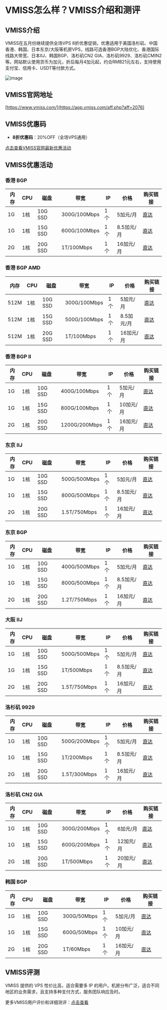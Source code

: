 # VMISS怎么样？VMISS介绍和测评

## VMISS介绍
VMISS在五月份继续提供全场VPS 8折优惠促销，优惠适用于美国洛杉矶、中国香港、韩国、日本东京/大阪等机房VPS，线路可选香港BGP大陆优化、香港国际线路大带宽、日本IIJ、韩国BGP、洛杉矶CN2 GIA、洛杉矶9929、洛杉矶CMIN2等。网站默认使用货币为加元，折后每月4加元起，约合RMB21元左右，支持使用支付宝、信用卡、USDT等付款方式。

![image](https://github.com/harrieomir/VMISS/assets/169741443/8404e59d-1fd6-42eb-ad43-5c17c407a46f)

## VMISS官网地址
[https://www.vmiss.com/](https://app.vmiss.com/aff.php?aff=2076)

## VMISS优惠码
- **8折优惠码**：20%OFF（全场VPS通用）

[点击查看VMISS官网最新优惠活动](https://app.vmiss.com/aff.php?aff=2076)

## VMISS优惠活动
### 香港 BGP
| 内存 | CPU  | 磁盘   | 带宽          | IP  | 价格      | 购买链接 |
|------|------|--------|---------------|-----|-----------|----------|
| 1G   | 1核  | 10G SSD | 300G/100Mbps  | 1个 | 5加元/月  | [直达](https://app.vmiss.com/aff.php?aff=2076&pid=50) |
| 1G   | 1核  | 15G SSD | 600G/100Mbps  | 1个 | 8.5加元/月| [直达](https://app.vmiss.com/aff.php?aff=2076&pid=53) |
| 2G   | 1核  | 20G SSD | 1T/100Mbps    | 1个 | 16加元/月 | [直达](https://app.vmiss.com/aff.php?aff=2076&pid=54) |

### 香港 BGP AMD
| 内存   | CPU  | 磁盘   | 带宽         | IP  | 价格       | 购买链接 |
|--------|------|--------|--------------|-----|------------|----------|
| 512M   | 1核  | 10G SSD| 300G/100Mbps | 1个 | 5加元/月   | [直达](https://app.vmiss.com/aff.php?aff=2076&pid=32) |
| 512M   | 1核  | 15G SSD| 500G/100Mbps | 1个 | 8.5加元/月 | [直达](https://app.vmiss.com/aff.php?aff=2076&pid=33) |
| 512M   | 1核  | 20G SSD| 1T/100Mbps   | 1个 | 16加元/月  | [直达](https://app.vmiss.com/aff.php?aff=2076&pid=34) |

### 香港 BGP II
| 内存 | CPU  | 磁盘   | 带宽          | IP  | 价格       | 购买链接 |
|------|------|--------|---------------|-----|------------|----------|
| 1G   | 1核  | 10G SSD | 400G/100Mbps  | 1个 | 5加元/月   | [直达](https://app.vmiss.com/aff.php?aff=2076&pid=83) |
| 1G   | 1核  | 15G SSD | 800G/100Mbps  | 1个 | 10加元/月  | [直达](https://app.vmiss.com/aff.php?aff=2076&pid=84) |
| 2G   | 1核  | 20G SSD | 1200G/200Mbps | 1个 | 16加元/月  | [直达](https://app.vmiss.com/aff.php?aff=2076&pid=85) |

### 东京 IIJ
| 内存 | CPU  | 磁盘   | 带宽         | IP  | 价格      | 购买链接 |
|------|------|--------|--------------|-----|-----------|----------|
| 1G   | 1核  | 10G SSD| 500G/500Mbps | 1个 | 5加元/月  | [直达](https://app.vmiss.com/aff.php?aff=2076&pid=67) |
| 1G   | 1核  | 15G SSD| 800G/500Mbps | 1个 | 8.5加元/月| [直达](https://app.vmiss.com/aff.php?aff=2076&pid=68) |
| 2G   | 1核  | 20G SSD| 1.5T/750Mbps | 1个 | 16加元/月 | [直达](https://app.vmiss.com/aff.php?aff=2076&pid=69) |

### 东京 BGP
| 内存 | CPU  | 磁盘   | 带宽         | IP  | 价格      | 购买链接 |
|------|------|--------|--------------|-----|-----------|----------|
| 1G   | 1核  | 10G SSD| 400G/500Mbps | 1个 | 5加元/月  | [直达](https://app.vmiss.com/aff.php?aff=2076&pid=72) |
| 1G   | 1核  | 15G SSD| 800G/500Mbps | 1个 | 8.5加元/月| [直达](https://app.vmiss.com/aff.php?aff=2076&pid=73) |
| 2G   | 1核  | 20G SSD| 1.2T/750Mbps | 1个 | 16加元/月 | [直达](https://app.vmiss.com/aff.php?aff=2076&pid=74) |

### 大阪 IIJ
| 内存 | CPU  | 磁盘   | 带宽         | IP  | 价格      | 购买链接 |
|------|------|--------|--------------|-----|-----------|----------|
| 1G   | 1核  | 10G SSD| 500G/500Mbps | 1个 | 5加元/月  | [直达](https://app.vmiss.com/aff.php?aff=2076&pid=25) |
| 1G   | 1核  | 15G SSD| 1T/500Mbps   | 1个 | 8.5加元/月| [直达](https://app.vmiss.com/aff.php?aff=2076&pid=26) |
| 2G   | 1核  | 20G SSD| 1.5T/750Mbps | 1个 | 16加元/月 | [直达](https://app.vmiss.com/aff.php?aff=2076&pid=27) |

### 洛杉矶 9929
| 内存 | CPU  | 磁盘   | 带宽         | IP  | 价格      | 购买链接 |
|------|------|--------|--------------|-----|-----------|----------|
| 1G   | 1核  | 10G SSD| 500G/200Mbps | 1个 | 5加元/月  | [直达](https://app.vmiss.com/aff.php?aff=2076&pid=57) |
| 1G   | 1核  | 15G SSD| 1T/200Mbps   | 1个 | 8.5加元/月| [直达](https://app.vmiss.com/aff.php?aff=2076&pid=58) |
| 2G   | 1核  | 20G SSD| 1.5T/300Mbps | 1个 | 16加元/月 | [直达](https://app.vmiss.com/aff.php?aff=2076&pid=59) |

### 洛杉矶 CN2 GIA
| 内存 | CPU  | 磁盘   | 带宽         | IP  | 价格      | 购买链接 |
|------|------|--------|--------------|-----|-----------|----------|
| 1G   | 1核  | 10G SSD| 300G/200Mbps | 1个 | 6加元/月  | [直达](https://app.vmiss.com/aff.php?aff=2076&pid=7) |
| 1G   | 1核  | 15G SSD| 600G/200Mbps | 1个 | 12加元/月 | [直达](https://app.vmiss.com/aff.php?aff=2076&pid=8) |
| 2G   | 1核  | 20G SSD| 1T/500Mbps   | 1个 | 20加元/月 | [直达](https://app.vmiss.com/aff.php?aff=2076&pid=9) |

### 韩国 BGP
| 内存 | CPU  | 磁盘   | 带宽         | IP  | 价格      | 购买链接 |
|------|------|--------|--------------|-----|-----------|----------|
| 1G   | 1核  | 10G SSD| 300G/50Mbps  | 1个 | 5加元/月  | [直达](https://app.vmiss.com/aff.php?aff=2076&pid=62) |
| 1G   | 1核  | 15G SSD| 600G/50Mbps  | 1个 | 10加元/月 | [直达](https://app.vmiss.com/aff.php?aff=2076&pid=63) |
| 2G   | 1核  | 20G SSD| 1T/60Mbps    | 1个 | 16加元/月 | [直达](https://app.vmiss.com/aff.php?aff=2076&pid=64) |

## VMISS评测
VMISS 提供的 VPS 性价比高，适合需要多 IP 的用户。机房分布广泛，适合不同地区的业务需求，且支持多种支付方式，服务团队响应及时。

更多VMISS用户评价和详细测评：[点击查看](https://app.vmiss.com/aff.php?aff=2076)
